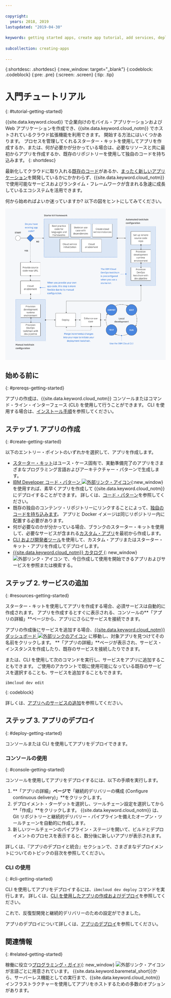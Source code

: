 ```yaml
---

copyright:
  years: 2018, 2019
lastupdated: "2019-04-30"

keywords: getting started apps, create app tutorial, add services, deploy apps, create app, app tutorial

subcollection: creating-apps

---
```


{:shortdesc: .shortdesc}
{:new_window: target="_blank"}
{:codeblock: .codeblock}
{:pre: .pre}
{:screen: .screen}
{:tip: .tip}

# 入門チュートリアル
{: #tutorial-getting-started}

{{site.data.keyword.cloud}} で企業向けのモバイル・アプリケーションおよび Web アプリケーションを作成でき、{{site.data.keyword.cloud_notm}} でホストされているクラウド拡張機能を利用できます。 開始する方法にはいくつかあります。 プロセスを管理してくれるスターター・キットを使用してアプリを作成するか、または、何が必要かが分かっている場合は、必要なリソースと共に最初からアプリを作成するか、既存のリポジトリーを使用して独自のコードを持ち込みます。
{: shortdesc}

最新化してクラウドに取り入れる[既存のコード](/docs/apps/tutorials?topic=creating-apps-tutorial-byoc)があるか、[まったく新しいアプリケーション](/docs/apps/tutorials?topic=creating-apps-tutorial-starterkit)を開発しているかにかかわらず、{{site.data.keyword.cloud_notm}} で使用可能なサービスおよびランタイム・フレームワークが含まれる急速に成長しているエコシステムを活用できます。

何から始めればよいか迷っていますか? 以下の図をヒントにしてみてください。

![開発者エクスペリエンスの概要](images/dev-journey.png "開発者エクスペリエンスの概要")

## 始める前に
{: #prereqs-getting-started}

アプリの作成は、{{site.data.keyword.cloud_notm}} コンソールまたはコマンド・ライン・インターフェース (CLI) を使用して行うことができます。 CLI を使用する場合は、[インストール手順](/docs/cli?topic=cloud-cli-ibmcloud-cli)を参照してください。

## ステップ 1. アプリの作成
{: #create-getting-started}

以下のエントリー・ポイントのいずれかを選択して、アプリを作成します。

* [スターター・キット](/docs/apps/tutorials?topic=creating-apps-tutorial-starterkit)はユース・ケース固有で、実動準備完了のアプリをさまざまなプログラミング言語およびアーキテクチャー・パターンで生成します。
* [IBM Developer コード・パターン ![外部リンク・アイコン](../icons/launch-glyph.svg "外部リンク・アイコン")](https://developer.ibm.com/patterns/){:new_window} を使用すれば、素早くアプリを作成して {{site.data.keyword.cloud_notm}} にデプロイすることができます。 詳しくは、[コード・パターン](/docs/apps/tutorials?topic=creating-apps-tutorial-codepattern)を参照してください。
* 既存の独自のコンテンツ・リポジトリーにリンクすることによって、[独自のコードを持ち込みます](/docs/apps/tutorials?topic=creating-apps-tutorial-byoc)。 アプリと Docker イメージは同じリポジトリー内に配置する必要があります。
* 何が必要なのかが分かっている場合、ブランクのスターター・キットを使用して、必要なサービスが含まれる[カスタム・アプリ](/docs/apps/tutorials?topic=creating-apps-tutorial-scratch)を最初から作成します。
* [CLI および開発者ツール](/docs/apps?topic=creating-apps-create-deploy-app-cli)を使用して、カスタム・アプリまたはスターター・キット・アプリを作成してデプロイします。
* [{{site.data.keyword.cloud_notm}} カタログ ](https://{DomainName}/catalog){: new_window} ![外部リンク・アイコン](../icons/launch-glyph.svg "外部リンク・アイコン") で、今日作成して使用を開始できるアプリおよびサービスを参照または検索する。

## ステップ 2. サービスの追加
{: #resources-getting-started}

スターター・キットを使用してアプリを作成する場合、必須サービスは自動的に作成されます。 アプリを作成するとすぐに表示される、コンソールの**「アプリの詳細」**ページから、アプリにさらにサービスを接続できます。

アプリの作成後にサービスを追加する場合、[{{site.data.keyword.cloud_notm}} ダッシュボード ![外部リンクのアイコン](../../icons/launch-glyph.svg "外部リンクのアイコン")](https://{DomainName}) に移動し、対象アプリを見つけてその名前をクリックします。 **「アプリの詳細」**ページが表示され、サービス・インスタンスを作成したり、既存のサービスを接続したりできます。

または、CLI を使用して次のコマンドを実行し、サービスをアプリに追加することもできます。 ご使用のアカウントで既に使用可能になっている既存のサービスを選択することも、サービスを追加することもできます。
```
ibmcloud dev edit
```
{: codeblock}

詳しくは、[アプリへのサービスの追加](/docs/apps?topic=creating-apps-add-resource)を参照してください。

## ステップ 3. アプリのデプロイ
{: #deploy-getting-started}

コンソールまたは CLI を使用してアプリをデプロイできます。

### コンソールの使用
{: #console-getting-started}

コンソールを使用してアプリをデプロイするには、以下の手順を実行します。

1. **「アプリの詳細」**ページで**「継続的デリバリーの構成 (Configure continuous delivery)」**をクリックします。
2. デプロイメント・ターゲットを選択し、ツールチェーン設定を選択してから**「作成」**をクリックします。 {{site.data.keyword.cloud_notm}} は、Git リポジトリーと継続的デリバリー・パイプラインを備えたオープン・ツールチェーンを自動的に作成します。
3. 新しいツールチェーンのパイプライン・ステージを開いて、ビルドとデプロイメントのプロセスを表示すると、数分後に新しいアプリが表示されます。

詳しくは、『アプリのデプロイと統合』セクションで、さまざまなデプロイメントについてのトピックの目次を参照してください。

### CLI の使用
{: #cli-getting-started}

CLI を使用してアプリをデプロイするには、`ibmcloud dev deploy` コマンドを実行します。 詳しくは、[CLI を使用したアプリの作成およびデプロイ](/docs/apps?topic=creating-apps-create-deploy-app-cli)を参照してください。

これで、反復型開発と継続的デリバリーのための設定ができました。

アプリのデプロイについて詳しくは、[アプリのデプロイ](/docs/apps?topic=creating-apps-deploying-apps)を参照してください。

## 関連情報
{: #related-getting-started}

稼働に役立つ[プログラミング・ガイド](https://{DomainName}/docs/home/build){: new_window} ![外部リンク・アイコン](../icons/launch-glyph.svg "外部リンク・アイコン") が言語ごとに用意されています。 {{site.data.keyword.baremetal_short}}から、サーバーレス機能としての実行まで、{{site.data.keyword.cloud_notm}} インフラストラクチャーを使用してアプリをホストするための多数のオプションがあります。
